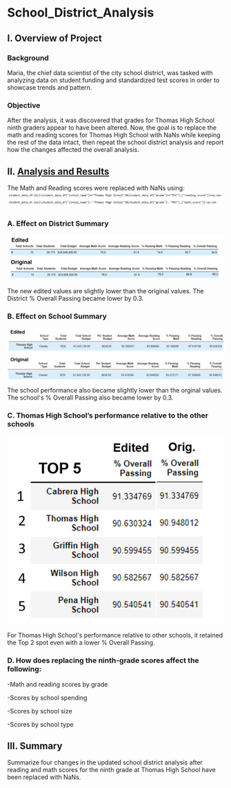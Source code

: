 # School_District_Analysis

## I. Overview of Project

### Background
Maria, the chief data scientist of the city school district, was tasked with analyzing data on student funding and standardized test scores in order to showcase trends and pattern.

### Objective
After the analysis, it was discovered that grades for Thomas High School ninth graders appear to have been altered. Now, the goal is to replace the math and reading scores for Thomas High School with NaNs while keeping the rest of the data intact, then repeat the school district analysis and report how the changes affected the overall analysis.

## II. [Analysis and Results](PyCitySchools_Challenge.ipynb)

The Math and Reading scores were replaced with NaNs using:
![](Resources/NaN.PNG)

### A. Effect on District Summary

![](Resources/District_Summary.png)

The new edited values are slightly lower than the original values. The District % Overall Passing became lower by 0.3.

### B. Effect on School Summary

![](Resources/School_Summary.png)

The school performance also became slightly lower than the orginal values. The school's % Overall Passing also became lower by 0.3.

### C. Thomas High School’s performance relative to the other schools

![](Resources/THS_Performance.png)

For Thomas High School's performance relative to other schools, it retained the Top 2 spot even with a lower % Overall Passing.

### D. How does replacing the ninth-grade scores affect the following:

  -Math and reading scores by grade
  
  -Scores by school spending
  
  -Scores by school size
  
  -Scores by school type

## III. Summary

Summarize four changes in the updated school district analysis after reading and math scores for the ninth grade at Thomas High School have been replaced with NaNs.

